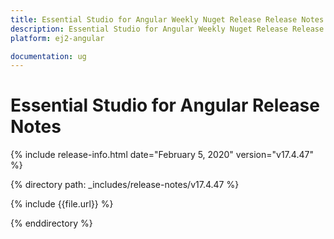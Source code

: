 ```yaml
---
title: Essential Studio for Angular Weekly Nuget Release Release Notes  
description: Essential Studio for Angular Weekly Nuget Release Release Notes  
platform: ej2-angular

documentation: ug
---
```


# Essential Studio for  Angular  Release Notes  

{% include release-info.html date="February 5, 2020"   version="v17.4.47"  %} 

{% directory path: _includes/release-notes/v17.4.47 %}

{% include {{file.url}} %}

{% enddirectory %}
